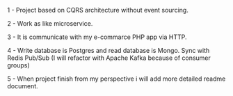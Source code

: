 1 - Project based on CQRS architecture without event sourcing.

2 - Work as like microservice.

3 - It is communicate with my e-commarce PHP app via HTTP.

4 - Write database is Postgres and read database is Mongo. Sync with Redis Pub/Sub (I will refactor with Apache Kafka because of consumer groups)

5 - When project finish from my perspective i will add more detailed readme document.